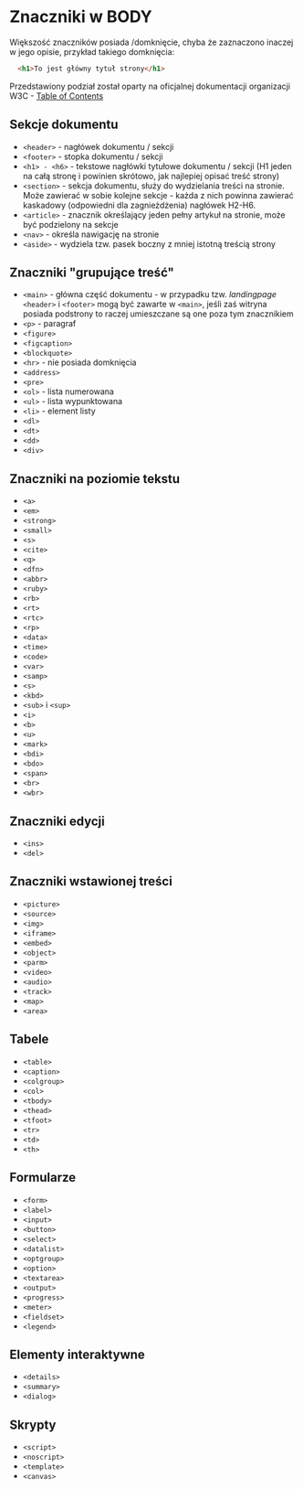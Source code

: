 # Znaczniki w BODY

Większość znaczników posiada /domknięcie, chyba że zaznaczono inaczej w jego opisie, przykład takiego domknięcia:

```html
  <h1>To jest główny tytuł strony</h1>
```

Przedstawiony podział został oparty na oficjalnej dokumentacji organizacji W3C - [Table of Contents](https://www.w3.org/TR/html52/index.html#contents)

## Sekcje dokumentu

- `<header>` - nagłówek dokumentu / sekcji
- `<footer>` - stopka dokumentu / sekcji
- `<h1> - <h6>` - tekstowe nagłówki tytułowe dokumentu / sekcji (H1 jeden na całą stronę i powinien skrótowo, jak najlepiej opisać treść strony)
- `<section>` - sekcja dokumentu, służy do wydzielania treści na stronie. Może zawierać w sobie kolejne sekcje - każda z nich powinna zawierać kaskadowy (odpowiedni dla zagnieżdżenia) nagłówek H2-H6.
- `<article>` - znacznik określający jeden pełny artykuł na stronie, może być podzielony na sekcje
- `<nav>` - określa nawigację na stronie
- `<aside>` - wydziela tzw. pasek boczny z mniej istotną treścią strony

## Znaczniki "grupujące treść"

- `<main>` - główna część dokumentu - w przypadku tzw. *landingpage* `<header>` i `<footer>` mogą być zawarte w `<main>`, jeśli zaś witryna posiada podstrony to raczej umieszczane są one poza tym znacznikiem
- `<p>` - paragraf
- `<figure>`
- `<figcaption>`
- `<blockquote>`
- `<hr>` - nie posiada domknięcia
- `<address>`
- `<pre>`
- `<ol>` - lista numerowana
- `<ul>` - lista wypunktowana
- `<li>` - element listy
- `<dl>`
- `<dt>`
- `<dd>`
- `<div>`

## Znaczniki na poziomie tekstu

- `<a>`
- `<em>`
- `<strong>`
- `<small>`
- `<s>`
- `<cite>`
- `<q>`
- `<dfn>`
- `<abbr>`
- `<ruby>`
- `<rb>`
- `<rt>`
- `<rtc>`
- `<rp>`
- `<data>`
- `<time>`
- `<code>`
- `<var>`
- `<samp>`
- `<s>`
- `<kbd>`
- `<sub>` i `<sup>`
- `<i>`
- `<b>`
- `<u>`
- `<mark>`
- `<bdi>`
- `<bdo>`
- `<span>`
- `<br>`
- `<wbr>`

## Znaczniki edycji

- `<ins>`
- `<del>`

## Znaczniki wstawionej treści

- `<picture>`
- `<source>`
- `<img>`
- `<iframe>`
- `<embed>`
- `<object>`
- `<parm>`
- `<video>`
- `<audio>`
- `<track>`
- `<map>`
- `<area>`

## Tabele

- `<table>`
- `<caption>`
- `<colgroup>`
- `<col>`
- `<tbody>`
- `<thead>`
- `<tfoot>`
- `<tr>`
- `<td>`
- `<th>`

## Formularze

- `<form>`
- `<label>`
- `<input>`
- `<button>`
- `<select>`
- `<datalist>`
- `<optgroup>`
- `<option>`
- `<textarea>`
- `<output>`
- `<progress>`
- `<meter>`
- `<fieldset>`
- `<legend>`

## Elementy interaktywne

- `<details>`
- `<summary>`
- `<dialog>`

## Skrypty

- `<script>`
- `<noscript>`
- `<template>`
- `<canvas>`
